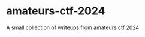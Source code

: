 # amateurs-ctf-2024

<!--
#field
CTF

#groups
Writeups

#languages
Python

#frames and libs

-->

A small collection of writeups from amateurs ctf 2024
